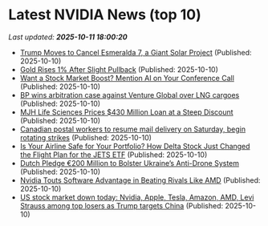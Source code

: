 # Latest NVIDIA News (top 10)
_Last updated: **2025-10-11 18:00:20**_

- [Trump Moves to Cancel Esmeralda 7, a Giant Solar Project](https://biztoc.com/x/1ae3f1d32666c413) (Published: 2025-10-10)
- [Gold Rises 1% After Slight Pullback](https://biztoc.com/x/f1d91cb1f7ca20a8) (Published: 2025-10-10)
- [Want a Stock Market Boost? Mention AI on Your Conference Call](https://biztoc.com/x/6444c6bfea2200d3) (Published: 2025-10-10)
- [BP wins arbitration case against Venture Global over LNG cargoes](https://biztoc.com/x/c48ba6751914d339) (Published: 2025-10-10)
- [MJH Life Sciences Prices $430 Million Loan at a Steep Discount](https://biztoc.com/x/858952de55d89f8b) (Published: 2025-10-10)
- [Canadian postal workers to resume mail delivery on Saturday, begin rotating strikes](https://biztoc.com/x/9412cca11896147f) (Published: 2025-10-10)
- [Is Your Airline Safe for Your Portfolio? How Delta Stock Just Changed the Flight Plan for the JETS ETF](https://biztoc.com/x/a8fab4bdf8032b68) (Published: 2025-10-10)
- [Dutch Pledge €200 Million to Bolster Ukraine’s Anti-Drone System](https://biztoc.com/x/198c2ef8f12e5001) (Published: 2025-10-10)
- [Nvidia Touts Software Advantage in Beating Rivals Like AMD](https://biztoc.com/x/e1f36f7c430618f9) (Published: 2025-10-10)
- [US stock market down today: Nvidia, Apple, Tesla, Amazon, AMD, Levi Strauss among top losers as Trump targets China](https://economictimes.indiatimes.com/news/international/us/us-stock-market-down-today-nvidia-apple-tesla-amazon-amd-levi-strauss-among-top-losers-as-trump-targets-china/articleshow/124459878.cms) (Published: 2025-10-10)
